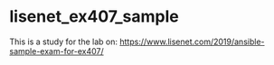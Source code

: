 # lisenet_ex407_sample

This is a study for the lab on: https://www.lisenet.com/2019/ansible-sample-exam-for-ex407/
